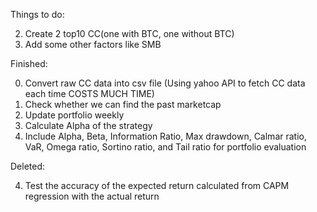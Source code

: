 Things to do: 

2. Create 2 top10 CC(one with BTC, one without BTC)
7. Add some other factors like SMB


Finished:

0. Convert raw CC data into csv file (Using yahoo API to fetch CC data each time COSTS MUCH TIME)
1. Check whether we can find the past marketcap
3. Update portfolio weekly
5. Calculate Alpha of the strategy 
6. Include Alpha, Beta, Information Ratio, Max drawdown, Calmar ratio, VaR, Omega ratio, Sortino ratio, and Tail ratio for portfolio evaluation

Deleted:

4. Test the accuracy of the expected return calculated from CAPM regression with the actual return
